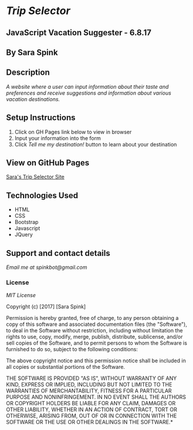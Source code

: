 # _Trip Selector_

## JavaScript Vacation Suggester - 6.8.17

## By Sara Spink

## Description

_A website where a user can input information about their taste and preferences and receive suggestions and information about various vacation destinations._

## Setup Instructions

1) Click on GH Pages link below to view in browser
2) Input your information into the form
3) Click _Tell me my destination!_ button to learn about your destination

## View on GitHub Pages

[Sara's Trip Selector Site](https://saraspink.github.io/spink-vacation-suggester/)

## Technologies Used

- HTML
- CSS
- Bootstrap
- Javascript
- JQuery

## Support and contact details

_Email me at spinkbot@gmail.com_

### License

_MIT License_

Copyright (c) [2017] [Sara Spink]

Permission is hereby granted, free of charge, to any person obtaining a copy of this software and associated documentation files (the "Software"), to deal in the Software without restriction, including without limitation the rights to use, copy, modify, merge, publish, distribute, sublicense, and/or sell copies of the Software, and to permit persons to whom the Software is furnished to do so, subject to the following conditions:

The above copyright notice and this permission notice shall be included in all copies or substantial portions of the Software.

THE SOFTWARE IS PROVIDED "AS IS", WITHOUT WARRANTY OF ANY KIND, EXPRESS OR IMPLIED, INCLUDING BUT NOT LIMITED TO THE WARRANTIES OF MERCHANTABILITY, FITNESS FOR A PARTICULAR PURPOSE AND NONINFRINGEMENT. IN NO EVENT SHALL THE AUTHORS OR COPYRIGHT HOLDERS BE LIABLE FOR ANY CLAIM, DAMAGES OR OTHER LIABILITY, WHETHER IN AN ACTION OF CONTRACT, TORT OR OTHERWISE, ARISING FROM, OUT OF OR IN CONNECTION WITH THE SOFTWARE OR THE USE OR OTHER DEALINGS IN THE SOFTWARE.*
